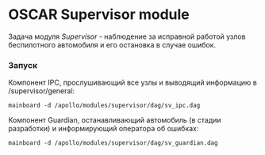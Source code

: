 # OSCAR Supervisor module
Задача модуля *Supervisor* - наблюдение за исправной работой узлов беспилотного автомобиля и его остановка в случае ошибок.  
### Запуск
Компонент IPC, прослушивающий все узлы и выводящий информацию в /supervisor/general:

```mainboard -d /apollo/modules/supervisor/dag/sv_ipc.dag```

Компонент Guardian, останавливающий автомобиль (в стадии разработки) и информирующий оператора об ошибках:

```mainboard -d /apollo/modules/supervisor/dag/sv_guardian.dag```
